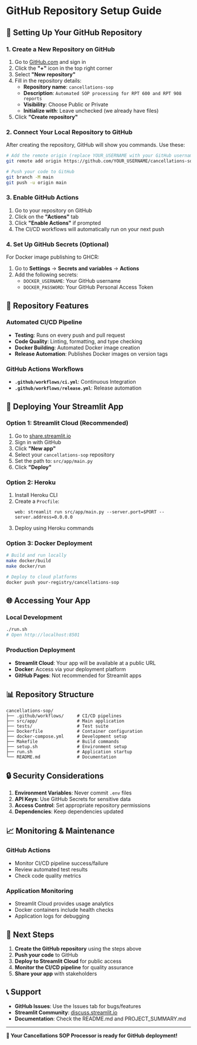 # GitHub Repository Setup Guide

## 🚀 **Setting Up Your GitHub Repository**

### **1. Create a New Repository on GitHub**

1. Go to [GitHub.com](https://github.com) and sign in
2. Click the **"+"** icon in the top right corner
3. Select **"New repository"**
4. Fill in the repository details:
   - **Repository name**: `cancellations-sop`
   - **Description**: `Automated SOP processing for RPT 600 and RPT 908 reports`
   - **Visibility**: Choose Public or Private
   - **Initialize with**: Leave unchecked (we already have files)
5. Click **"Create repository"**

### **2. Connect Your Local Repository to GitHub**

After creating the repository, GitHub will show you commands. Use these:

```bash
# Add the remote origin (replace YOUR_USERNAME with your GitHub username)
git remote add origin https://github.com/YOUR_USERNAME/cancellations-sop.git

# Push your code to GitHub
git branch -M main
git push -u origin main
```

### **3. Enable GitHub Actions**

1. Go to your repository on GitHub
2. Click on the **"Actions"** tab
3. Click **"Enable Actions"** if prompted
4. The CI/CD workflows will automatically run on your next push

### **4. Set Up GitHub Secrets (Optional)**

For Docker image publishing to GHCR:

1. Go to **Settings** → **Secrets and variables** → **Actions**
2. Add the following secrets:
   - `DOCKER_USERNAME`: Your GitHub username
   - `DOCKER_PASSWORD`: Your GitHub Personal Access Token

## 🔧 **Repository Features**

### **Automated CI/CD Pipeline**
- **Testing**: Runs on every push and pull request
- **Code Quality**: Linting, formatting, and type checking
- **Docker Building**: Automated Docker image creation
- **Release Automation**: Publishes Docker images on version tags

### **GitHub Actions Workflows**
- **`.github/workflows/ci.yml`**: Continuous Integration
- **`.github/workflows/release.yml`**: Release automation

## 📱 **Deploying Your Streamlit App**

### **Option 1: Streamlit Cloud (Recommended)**

1. Go to [share.streamlit.io](https://share.streamlit.io)
2. Sign in with GitHub
3. Click **"New app"**
4. Select your `cancellations-sop` repository
5. Set the path to: `src/app/main.py`
6. Click **"Deploy"**

### **Option 2: Heroku**

1. Install Heroku CLI
2. Create a `Procfile`:
   ```
   web: streamlit run src/app/main.py --server.port=$PORT --server.address=0.0.0.0
   ```
3. Deploy using Heroku commands

### **Option 3: Docker Deployment**

```bash
# Build and run locally
make docker/build
make docker/run

# Deploy to cloud platforms
docker push your-registry/cancellations-sop
```

## 🌐 **Accessing Your App**

### **Local Development**
```bash
./run.sh
# Open http://localhost:8501
```

### **Production Deployment**
- **Streamlit Cloud**: Your app will be available at a public URL
- **Docker**: Access via your deployment platform
- **GitHub Pages**: Not recommended for Streamlit apps

## 📊 **Repository Structure**

```
cancellations-sop/
├── .github/workflows/     # CI/CD pipelines
├── src/app/               # Main application
├── tests/                 # Test suite
├── Dockerfile             # Container configuration
├── docker-compose.yml     # Development setup
├── Makefile               # Build commands
├── setup.sh               # Environment setup
├── run.sh                 # Application startup
└── README.md              # Documentation
```

## 🔒 **Security Considerations**

1. **Environment Variables**: Never commit `.env` files
2. **API Keys**: Use GitHub Secrets for sensitive data
3. **Access Control**: Set appropriate repository permissions
4. **Dependencies**: Keep dependencies updated

## 📈 **Monitoring & Maintenance**

### **GitHub Actions**
- Monitor CI/CD pipeline success/failure
- Review automated test results
- Check code quality metrics

### **Application Monitoring**
- Streamlit Cloud provides usage analytics
- Docker containers include health checks
- Application logs for debugging

## 🚀 **Next Steps**

1. **Create the GitHub repository** using the steps above
2. **Push your code** to GitHub
3. **Deploy to Streamlit Cloud** for public access
4. **Monitor the CI/CD pipeline** for quality assurance
5. **Share your app** with stakeholders

## 📞 **Support**

- **GitHub Issues**: Use the Issues tab for bugs/features
- **Streamlit Community**: [discuss.streamlit.io](https://discuss.streamlit.io)
- **Documentation**: Check the README.md and PROJECT_SUMMARY.md

---

**🎯 Your Cancellations SOP Processor is ready for GitHub deployment!**
